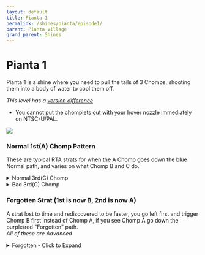 ```yaml
---
layout: default 
title: Pianta 1
permalink: /shines/pianta/episode1/
parent: Pianta Village
grand_parent: Shines
---
```

# Pianta 1 

Pianta 1 is a shine where you need to pull the tails of 3 Chomps, shooting them into a body of water to cool them off.  

*This level has a [version difference](https://smscommunity.notion.site/Version-Differences-a2da9d8b0b33445a9f361d633f38e969)*  

- You cannot put the chomplets out with your hover nozzle immediately on NTSC-U/PAL. 

<img src="https://i.imgur.com/fw4J7TW.png">  

### Normal 1st(A) Chomp Pattern  
These are typical RTA strats for when the A Chomp goes down the blue Normal path, and varies on what Chomp B and C do.  

<details markdown="block">
  <summary markdown="span">
    Normal 3rd(C) Chomp 
  </summary>
  {: .text-gamma}
#### Wait at Wall  
*Beginner and NTSC-U/PAL Friendly*  
{% include yt.html id="_ZkoUbYRWrk" %}  

#### Bait Chomp  
*Beginner and NTSC-U/PAL Friendly*  
{% include yt.html id="BO18jxRH70M" %}  

#### Bait Chomp [Yamata Strat]  
*Intermediate and NTSC-U/PAL Friendly*  
{% include yt.html id="OoD4qy-ngWw" %}  

#### Slide Past  
*Advanced*  
{% include yt.html id="Viy4GiOKJXw" %}  
</details>   

<details markdown="block">
  <summary markdown="span">
    Bad 3rd(C) Chomp  
  </summary>
  {: .text-gamma}
#### Typical RTA Strat  
*Beginner and NTSC-U/PAL Friendly*  
{% include yt.html id="tJDFV1A7was" %}  

#### Down Bad  
*Advanced*  
{% include yt.html id="Viy4GiOKJXw" %}  
</details>   


### Forgotten Strat (1st is now B, 2nd is now A)   

A strat lost to time and rediscovered to be faster, you go left first and trigger Chomp B first instead of Chomp A, if you see Chomp A go down the purple/red "Forgotten" path.  
*All of these are Advanced*  

<details markdown="block">
  <summary markdown="span">
    Forgotten - Click to Expand
  </summary>
  {: .text-gamma}
#### Good 2nd(A), Good 3rd(C).  
{% include yt.html id="Bz_l6_86h-Q" %}  
  
#### Good 2nd(A), Bad 3rd(C).  
{% include yt.html id="YMXdBLGHEEc" %}  

#### Bad 2nd(A), Good 3rd(C).  
{% include yt.html id="tDcJhRAA9_Y" %}  
</details>   
